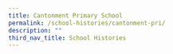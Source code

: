 ```yaml
---
title: Cantonment Primary School
permalink: /school-histories/cantonment-pri/
description: ""
third_nav_title: School Histories
---
```

